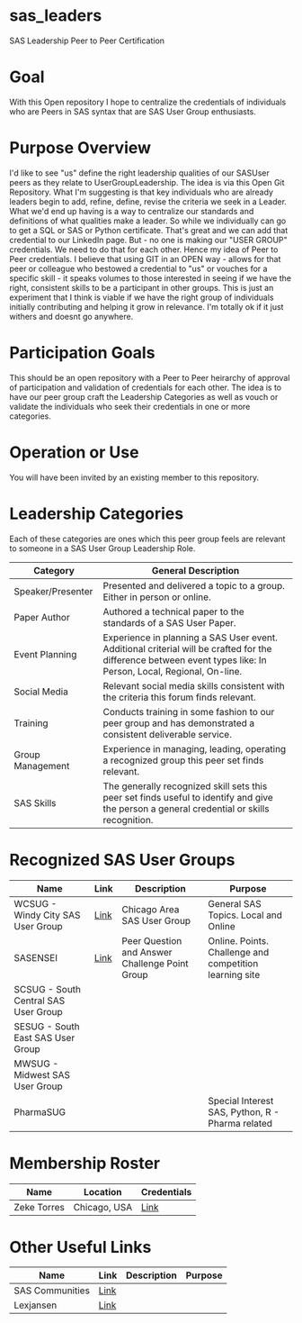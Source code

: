 # sas_leaders
SAS Leadership Peer to Peer Certification

# Goal
With this Open repository I hope to centralize the credentials of individuals who are Peers in SAS syntax that are SAS User Group enthusiasts.

# Purpose Overview
I'd like to see "us" define the right leadership qualities of our SASUser peers as they relate to UserGroupLeadership.
The idea is via this Open Git Repository.
What I'm suggesting is that key individuals who are already leaders begin to add, refine, define, revise the criteria we seek in a Leader.
What we'd end up having is a way to centralize our standards and definitions of what qualities make a leader.
So while we individually can go to get a SQL or SAS or Python certificate. That's great and we can add that credential to our LinkedIn page. But - no one is making our "USER GROUP" credentials.  We need to do that for each other. Hence my idea of Peer to Peer credentials.
I believe that using GIT in an OPEN way - allows for that peer or colleague who bestowed a credential to "us" or vouches for a specific skill - it speaks volumes to those interested in seeing if we have the right, consistent skills to be a participant in other groups.
This is just an experiment that I think is viable if we have the right group of individuals initially contributing and helping it grow in relevance. I'm totally ok if it just withers and doesnt go anywhere.


# Participation Goals
This should be an open repository with a Peer to Peer heirarchy of approval of participation and validation of credentials for each other.
The idea is to have our peer group craft the Leadership Categories as well as vouch or validate the individuals who seek their credentials in one or more categories.

# Operation or Use
You will have been invited by an existing member to this repository.


# Leadership Categories
Each of these categories are ones which this peer group feels are relevant to someone in a SAS User Group Leadership Role.

|Category          |General Description      |
|------------------|-------------------------|
|Speaker/Presenter |Presented and delivered a topic to a group. Either in person or online.|
|Paper Author      |Authored a technical paper to the standards of a SAS User Paper.|
|Event Planning    |Experience in planning a SAS User event. Additional criterial will be crafted for the difference between event types like: In Person, Local, Regional, On-line.|
|Social Media      |Relevant social media skills consistent with the criteria this forum finds relevant.|
|Training          |Conducts training in some fashion to our peer group and has demonstrated a consistent deliverable service.|
|Group Management  |Experience in managing, leading, operating a recognized group this peer set finds relevant.|
|SAS Skills        |The generally recognized skill sets this peer set finds useful to identify and give the person a general credential or skills recognition.|


# Recognized SAS User Groups
|Name                                 |Link  | Description | Purpose |
|-------------------------------------|--------------------------------------------------------------|-------------|---------|
|WCSUG - Windy City SAS User Group    | [Link](https://wcsug.com/)                                   | Chicago Area SAS User Group                    | General SAS Topics. Local and Online                    |
|SASENSEI                             | [Link](https://sasensei.com/leaderboard/United%20States/all) | Peer Question and Answer Challenge Point Group | Online. Points. Challenge and competition learning site |
|SCSUG - South Central SAS User Group |                                                              |                |      |
|SESUG - South East SAS User Group    |                                                              |                |      |
|MWSUG - Midwest SAS User Group       |                                                              |                |      |
|PharmaSUG                            |                                                              |                |Special Interest SAS, Python, R - Pharma related|


# Membership Roster
|Name          |Location       | Credentials  |
|--------------|---------------|--------------|
|Zeke Torres   |Chicago, USA   | [Link](https://github.com/zeketorres/sas_leaders/blob/main/membership/torres_zeke.md) |


# Other Useful Links
|Name               |Link                                    | Description | Purpose |
|-------------------|----------------------------------------|-------------|---------|
|SAS Communities    |[Link](https://communities.sas.com/)    |             |         |
|Lexjansen          |[Link](https://www.lexjansen.com/)      |             |         |









